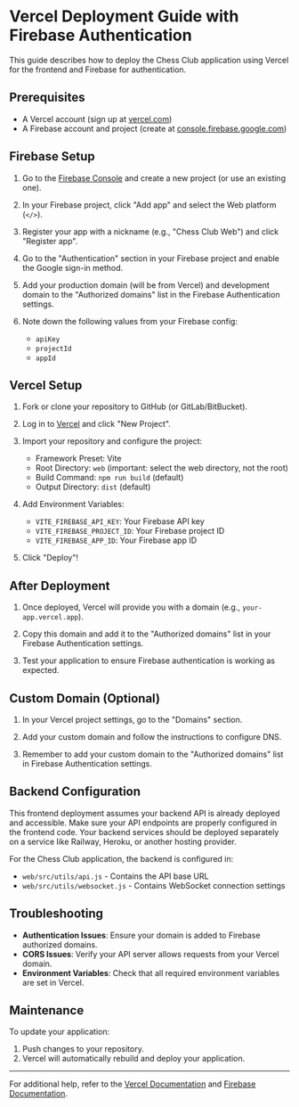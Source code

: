 # Vercel Deployment Guide with Firebase Authentication

This guide describes how to deploy the Chess Club application using Vercel for the frontend and Firebase for authentication.

## Prerequisites

- A Vercel account (sign up at [vercel.com](https://vercel.com))
- A Firebase account and project (create at [console.firebase.google.com](https://console.firebase.google.com))

## Firebase Setup

1. Go to the [Firebase Console](https://console.firebase.google.com/) and create a new project (or use an existing one).

2. In your Firebase project, click "Add app" and select the Web platform (`</>`).

3. Register your app with a nickname (e.g., "Chess Club Web") and click "Register app".

4. Go to the "Authentication" section in your Firebase project and enable the Google sign-in method.

5. Add your production domain (will be from Vercel) and development domain to the "Authorized domains" list in the Firebase Authentication settings.

6. Note down the following values from your Firebase config:
   - `apiKey`
   - `projectId`
   - `appId`

## Vercel Setup

1. Fork or clone your repository to GitHub (or GitLab/BitBucket).

2. Log in to [Vercel](https://vercel.com) and click "New Project".

3. Import your repository and configure the project:
   - Framework Preset: Vite
   - Root Directory: `web` (important: select the web directory, not the root)
   - Build Command: `npm run build` (default)
   - Output Directory: `dist` (default)

4. Add Environment Variables:
   - `VITE_FIREBASE_API_KEY`: Your Firebase API key
   - `VITE_FIREBASE_PROJECT_ID`: Your Firebase project ID
   - `VITE_FIREBASE_APP_ID`: Your Firebase app ID

5. Click "Deploy"!

## After Deployment

1. Once deployed, Vercel will provide you with a domain (e.g., `your-app.vercel.app`).

2. Copy this domain and add it to the "Authorized domains" list in your Firebase Authentication settings.

3. Test your application to ensure Firebase authentication is working as expected.

## Custom Domain (Optional)

1. In your Vercel project settings, go to the "Domains" section.

2. Add your custom domain and follow the instructions to configure DNS.

3. Remember to add your custom domain to the "Authorized domains" list in Firebase Authentication settings.

## Backend Configuration

This frontend deployment assumes your backend API is already deployed and accessible. Make sure your API endpoints are properly configured in the frontend code. Your backend services should be deployed separately on a service like Railway, Heroku, or another hosting provider.

For the Chess Club application, the backend is configured in:
- `web/src/utils/api.js` - Contains the API base URL
- `web/src/utils/websocket.js` - Contains WebSocket connection settings

## Troubleshooting

- **Authentication Issues**: Ensure your domain is added to Firebase authorized domains.
- **CORS Issues**: Verify your API server allows requests from your Vercel domain.
- **Environment Variables**: Check that all required environment variables are set in Vercel.

## Maintenance

To update your application:
1. Push changes to your repository.
2. Vercel will automatically rebuild and deploy your application.

---

For additional help, refer to the [Vercel Documentation](https://vercel.com/docs) and [Firebase Documentation](https://firebase.google.com/docs).
